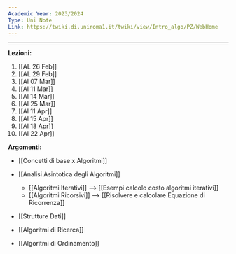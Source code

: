 ```yaml
---
Academic Year: 2023/2024
Type: Uni Note
Link: https://twiki.di.uniroma1.it/twiki/view/Intro_algo/PZ/WebHome
---
```

---
**Lezioni:**
1. [[AL 26 Feb]]
2. [[AL 29 Feb]]
3. [[Al 07 Mar]]
4. [[Al 11 Mar]]
5. [[Al 14 Mar]]
6. [[Al 25 Mar]]
7. [[Al 11 Apr]]
8. [[Al 15 Apr]]
9. [[Al 18 Apr]]
10. [[Al 22 Apr]]

**Argomenti:**
- [[Concetti di base x Algoritmi]]
- [[Analisi Asintotica degli Algoritmi]]
	- [[Algoritmi Iterativi]] --> [[Esempi calcolo costo algoritmi iterativi]]
	- [[Algoritmi Ricorsivi]] --> [[Risolvere e calcolare Equazione di Ricorrenza]]


- [[Strutture Dati]]
- [[Algoritmi di Ricerca]]
- [[Algoritmi di Ordinamento]]



